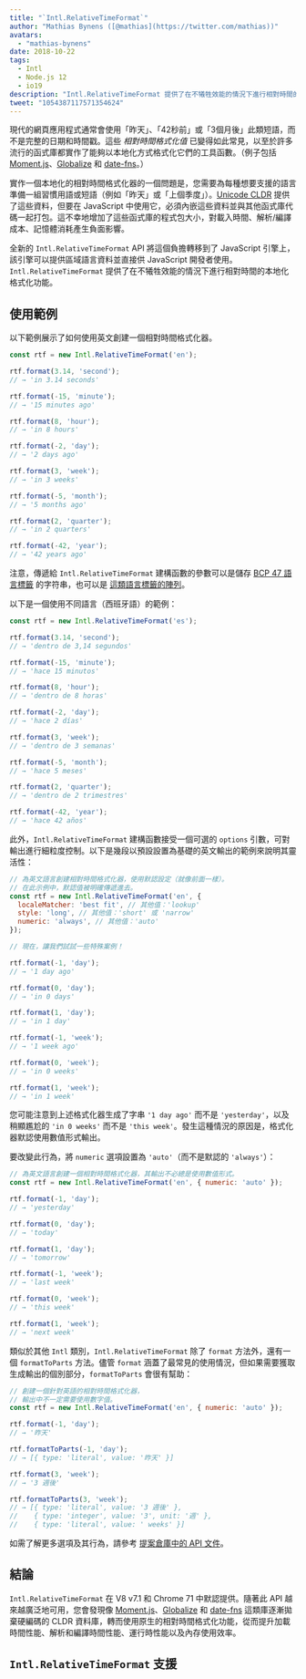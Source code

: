 ```yaml
---
title: "`Intl.RelativeTimeFormat`"
author: "Mathias Bynens ([@mathias](https://twitter.com/mathias))"
avatars:
  - "mathias-bynens"
date: 2018-10-22
tags:
  - Intl
  - Node.js 12
  - io19
description: "Intl.RelativeTimeFormat 提供了在不犧牲效能的情況下進行相對時間的本地化格式化功能。"
tweet: "1054387117571354624"
---
```

現代的網頁應用程式通常會使用「昨天」、「42秒前」或「3個月後」此類短語，而不是完整的日期和時間戳。這些 _相對時間格式化值_ 已變得如此常見，以至於許多流行的函式庫都實作了能夠以本地化方式格式化它們的工具函數。（例子包括 [Moment.js](https://momentjs.com/)、[Globalize](https://github.com/globalizejs/globalize) 和 [date-fns](https://date-fns.org/docs/)。）

<!--truncate-->
實作一個本地化的相對時間格式化器的一個問題是，您需要為每種想要支援的語言準備一組習慣用語或短語（例如「昨天」或「上個季度」）。[Unicode CLDR](http://cldr.unicode.org/) 提供了這些資料，但要在 JavaScript 中使用它，必須內嵌這些資料並與其他函式庫代碼一起打包。這不幸地增加了這些函式庫的程式包大小，對載入時間、解析/編譯成本、記憶體消耗產生負面影響。

全新的 `Intl.RelativeTimeFormat` API 將這個負擔轉移到了 JavaScript 引擎上，該引擎可以提供區域語言資料並直接供 JavaScript 開發者使用。`Intl.RelativeTimeFormat` 提供了在不犧牲效能的情況下進行相對時間的本地化格式化功能。

## 使用範例

以下範例展示了如何使用英文創建一個相對時間格式化器。

```js
const rtf = new Intl.RelativeTimeFormat('en');

rtf.format(3.14, 'second');
// → 'in 3.14 seconds'

rtf.format(-15, 'minute');
// → '15 minutes ago'

rtf.format(8, 'hour');
// → 'in 8 hours'

rtf.format(-2, 'day');
// → '2 days ago'

rtf.format(3, 'week');
// → 'in 3 weeks'

rtf.format(-5, 'month');
// → '5 months ago'

rtf.format(2, 'quarter');
// → 'in 2 quarters'

rtf.format(-42, 'year');
// → '42 years ago'
```

注意，傳遞給 `Intl.RelativeTimeFormat` 建構函數的參數可以是儲存 [BCP 47 語言標籤](https://tools.ietf.org/html/rfc5646) 的字符串，也可以是 [這類語言標籤的陣列](https://developer.mozilla.org/en-US/docs/Web/JavaScript/Reference/Global_Objects/Intl#Locale_identification_and_negotiation)。

以下是一個使用不同語言（西班牙語）的範例：

```js
const rtf = new Intl.RelativeTimeFormat('es');

rtf.format(3.14, 'second');
// → 'dentro de 3,14 segundos'

rtf.format(-15, 'minute');
// → 'hace 15 minutos'

rtf.format(8, 'hour');
// → 'dentro de 8 horas'

rtf.format(-2, 'day');
// → 'hace 2 días'

rtf.format(3, 'week');
// → 'dentro de 3 semanas'

rtf.format(-5, 'month');
// → 'hace 5 meses'

rtf.format(2, 'quarter');
// → 'dentro de 2 trimestres'

rtf.format(-42, 'year');
// → 'hace 42 años'
```

此外，`Intl.RelativeTimeFormat` 建構函數接受一個可選的 `options` 引數，可對輸出進行細粒度控制。以下是幾段以預設設置為基礎的英文輸出的範例來說明其靈活性：

```js
// 為英文語言創建相對時間格式化器，使用默認設定（就像前面一樣）。
// 在此示例中，默認值被明確傳遞進去。
const rtf = new Intl.RelativeTimeFormat('en', {
  localeMatcher: 'best fit', // 其他值：'lookup'
  style: 'long', // 其他值：'short' 或 'narrow'
  numeric: 'always', // 其他值：'auto'
});

// 現在，讓我們試試一些特殊案例！

rtf.format(-1, 'day');
// → '1 day ago'

rtf.format(0, 'day');
// → 'in 0 days'

rtf.format(1, 'day');
// → 'in 1 day'

rtf.format(-1, 'week');
// → '1 week ago'

rtf.format(0, 'week');
// → 'in 0 weeks'

rtf.format(1, 'week');
// → 'in 1 week'
```

您可能注意到上述格式化器生成了字串 `'1 day ago'` 而不是 `'yesterday'`，以及稍顯尷尬的 `'in 0 weeks'` 而不是 `'this week'`。發生這種情況的原因是，格式化器默認使用數值形式輸出。

要改變此行為，將 `numeric` 選項設置為 `'auto'`（而不是默認的 `'always'`）：

```js
// 為英文語言創建一個相對時間格式化器，其輸出不必總是使用數值形式。
const rtf = new Intl.RelativeTimeFormat('en', { numeric: 'auto' });

rtf.format(-1, 'day');
// → 'yesterday'

rtf.format(0, 'day');
// → 'today'

rtf.format(1, 'day');
// → 'tomorrow'

rtf.format(-1, 'week');
// → 'last week'

rtf.format(0, 'week');
// → 'this week'

rtf.format(1, 'week');
// → 'next week'
```

類似於其他 `Intl` 類別，`Intl.RelativeTimeFormat` 除了 `format` 方法外，還有一個 `formatToParts` 方法。儘管 `format` 涵蓋了最常見的使用情況，但如果需要獲取生成輸出的個別部分，`formatToParts` 會很有幫助：

```js
// 創建一個針對英語的相對時間格式化器，
// 輸出中不一定需要使用數字值。
const rtf = new Intl.RelativeTimeFormat('en', { numeric: 'auto' });

rtf.format(-1, 'day');
// → '昨天'

rtf.formatToParts(-1, 'day');
// → [{ type: 'literal', value: '昨天' }]

rtf.format(3, 'week');
// → '3 週後'

rtf.formatToParts(3, 'week');
// → [{ type: 'literal', value: '3 週後' },
//    { type: 'integer', value: '3', unit: '週' },
//    { type: 'literal', value: ' weeks' }]
```

如需了解更多選項及其行為，請參考 [提案倉庫中的 API 文件](https://github.com/tc39/proposal-intl-relative-time#api)。

## 結論

`Intl.RelativeTimeFormat` 在 V8 v7.1 和 Chrome 71 中默認提供。隨著此 API 越來越廣泛地可用，您會發現像 [Moment.js](https://momentjs.com/)、[Globalize](https://github.com/globalizejs/globalize) 和 [date-fns](https://date-fns.org/docs/) 這類庫逐漸拋棄硬編碼的 CLDR 資料庫，轉而使用原生的相對時間格式化功能，從而提升加載時間性能、解析和編譯時間性能、運行時性能以及內存使用效率。

## `Intl.RelativeTimeFormat` 支援

<feature-support chrome="71 /blog/v8-release-71#javascript-language-features"
                 firefox="65"
                 safari="14"
                 nodejs="12 https://twitter.com/mathias/status/1120700101637353473"
                 babel="no"></feature-support>
